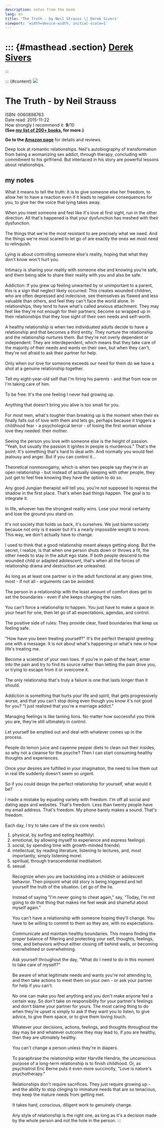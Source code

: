 ```yaml
---
description: notes from the book
lang: en
title: 'The Truth - by Neil Strauss \| Derek Sivers'
viewport: 'width=device-width, initial-scale=1'
---
```


::: {#masthead .section}
[Derek Sivers](/ "Derek Sivers")
================================
:::

::: {#content}
![](/images/TheTruth.gif)

The Truth - by Neil Strauss
===========================

ISBN: 0060898763\
Date read: 2015-11-22\
How strongly I recommend it: **9**/10\
**(See [my list of 200+ books](/book), for more.)**

**Go to the [Amazon
page](https://www.amazon.com/s?k=0060898763&tag=sivers-20)** for details
and reviews.

Deep look at romantic relationships. Neil's autobiography of
transformation from being a womanizing sex addict, through therapy,
concluding with commitment to his girlfriend. But interlaced in his
story are powerful lessons about relationships.

my notes
--------

What it means to tell the truth: It is to give someone else her freedom,
to allow her to have a reaction even if it leads to negative
consequences for you, to give her the voice that lying takes away.\
\
When you meet someone and feel like it's love at first sight, run in the
other direction. All that's happened is that your dysfunction has meshed
with their dysfunction.\
\
The things that we're the most resistant to are precisely what we need.
And the things we're most scared to let go of are exactly the ones we
most need to relinquish.\
\
Lying is about controlling someone else's reality, hoping that what they
don't know won't hurt you.\
\
Intimacy is sharing your reality with someone else and knowing you're
safe, and them being able to share their reality with you and also be
safe.\
\
Addiction: If you grew up feeling unwanted by or unimportant to a
parent, this is a sign that neglect likely occurred: This creates
wounded children, who are often depressed and indecisive, see themselves
as flawed and less valuable than others, and feel they can't face the
world alone. In relationships, they tend to have what's called anxious
attachment. They may feel like they're not enough for their partners;
become so wrapped up in their relationships that they lose sight of
their own needs and self-worth.\
\
A healthy relationship is when two individuated adults decide to have a
relationship and that becomes a third entity. They nurture the
relationship and the relationship nurtures them. But they're not overly
dependent or independent: They are interdependent, which means that they
take care of the majority of their needs and wants on their own, but
when they can't, they're not afraid to ask their partner for help.\
\
Only when our love for someone exceeds our need for them do we have a
shot at a genuine relationship together.\
\
Tell my eight-year-old self that I'm firing his parents - and that from
now on I'm taking care of him.\
\
To be free: It's the one feeling I never had growing up.\
\
Anything that doesn't bring you alive is too small for you.\
\
For most men, what's tougher than breaking up is the moment when their
ex finally falls out of love with them and lets go, perhaps because it
triggers a childhood fear - a psychological terror - of losing the first
woman whose love they needed: their mother.\
\
Seeing the person you love with someone else is the height of passion.
"Yeah, but usually the passion it ignites in people is murderous."
That's the point: It's something that's hard to deal with. And normally
you would feel jealousy and anger. But if you can control it...\
\
Theoretical nonmonogamy, which is when two people say they're in an open
relationship - but instead of actually sleeping with other people, they
just get to feel free knowing they have the option to do so.\
\
Any good Jungian therapist will tell you, you're not supposed to repress
the shadow in the first place. That's when bad things happen. The goal
is to integrate it.\
\
In life, whoever has the strongest reality wins. Lose your moral
certainty and lose the ground you stand on.\
\
It's not society that holds us back, it's ourselves. We just blame
society because not only is it easier but it's a nearly impossible
weight to move. This way, we don't actually have to change.\
\
I used to think that a good relationship meant always getting along. But
the secret, I realize, is that when one person shuts down or throws a
fit, the other needs to stay in the adult ego state. If both people
descend to the wounded child or adapted adolescent, that's when all the
forces of relationship drama and destruction are unleashed.\
\
As long as at least one partner is in the adult functional at any given
time, most - if not all - arguments can be avoided.\
\
The person in a relationship with the least amount of comfort does get
to set the boundaries - even if she keeps changing the rules.\
\
You can't force a relationship to happen. You just have to make a space
in your heart for one, then let go of all expectations, agendas, and
control.\
\
The positive side of rules: They provide clear, fixed boundaries that
keep us feeling safe.\
\
"How have you been treating yourself?" It's the perfect therapist
greeting: one with a message. It is not about what's happening or what's
new or how life's treating me.\
\
Become a scientist of your own lows. If you're in pain of the heart,
enter into the pain and try to find its source rather than letting the
pain drive you, or trying to escape from it or overcome it.\
\
The only relationship that's truly a failure is one that lasts longer
than it should.\
\
Addiction is something that hurts your life and spirit, that gets
progressively worse, and that you can't stop doing even though you know
it's not good for you? "I just realized that you're a marriage addict."\
\
Managing feelings is like taming lions. No matter how successful you
think you are, they're still ultimately in control.\
\
Let yourself be emptied out and deal with whatever comes up in the
process.\
\
People do lemon juice and cayenne pepper diets to clean out their
insides, so why not a cleanse for the psyche? Then I can start consuming
healthy thoughts and experiences.\
\
Once your desires are fulfilled in your imagination, the need to live
them out in real life suddenly doesn't seem so urgent.\
\
So if you could design the perfect relationship for yourself, what would
it be?\
\
I made a mistake by equating variety with freedom. I'm off all social
and dating apps and websites. That's freedom. Less than twenty people
have my email address. That's freedom. My phone barely makes a sound.
That's freedom.\
\
Each day, I try to take care of the six core needs:\
1. physical, by surfing and eating healthily\
2. emotional, by allowing myself to experience and express feelings\
3. social, by spending time with growth-minded friends\
4. intellectual, by reading literature, listening to lectures, and, most
importantly, simply listening more\
5. spiritual, through transcendental meditation\
6. sexual\
\
Recognize when you are backsliding into a childish or adolescent
behavior. Then pinpoint what old story is being triggered and tell
yourself the truth of the situation. Let go of the lie.\
\
Instead of saying "I'm never going to cheat again," say, "Today, I'm not
going to do that thing that makes me feel weak and shameful about myself
again."\
\
You can't have a relationship with someone hoping they'll change. You
have to be willing to commit to them as they are, with no expectations.\
\
Communicate and maintain healthy boundaries. This means finding the
proper balance of filtering and protecting your self, thoughts,
feelings, time, and behaviors without either closing off behind walls,
or becoming overwhelmed or overwhelming.\
\
Ask yourself throughout the day, "What do I need to do in this moment to
take care of myself?"\
\
Be aware of what legitimate needs and wants you're not attending to, and
then take actions to meet them on your own - or ask your partner for
help if you can't.\
\
No one can make you feel anything and you don't make anyone feel a
certain way. So don't take on responsibility for your partner's feelings
and don't blame your partner for yours. The most caring thing to do when
they're upset is simply to ask if they want you to listen, to give
advice, to give them space, or to give them loving touch.\
\
Whatever your decisions, actions, feelings, and thoughts throughout the
day may be and whatever outcome they may lead to, if you are healthy,
then they are ultimately healthy.\
\
You can't change a person unless they're in diapers.\
\
To paraphrase the relationship writer Harville Hendrix, the unconscious
purpose of a long-term relationship is to finish childhood. Or, as
psychiatrist Eric Berne puts it even more succinctly, "Love is nature's
psychotherapy."\
\
Relationships don't require sacrifices. They just require growing up -
and the ability to stop clinging to immature needs that are so
tenacious, they keep the mature needs from getting met.\
\
It takes hard, conscious, diligent work to genuinely change.\
\
Any style of relationship is the right one, as long as it's a decision
made by the whole person and not the hole in the person.
:::
